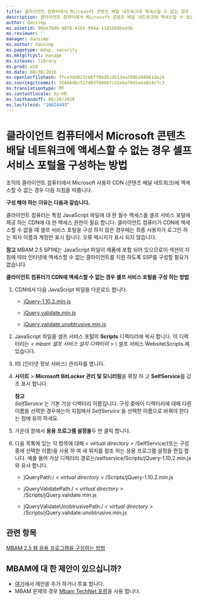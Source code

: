 ```yaml
---
title: 클라이언트 컴퓨터에서 Microsoft 콘텐츠 배달 네트워크에 액세스할 수 없는 경우 셀프 서비스 포털을 구성하는 방법
description: 클라이언트 컴퓨터에서 Microsoft 콘텐츠 배달 네트워크에 액세스할 수 없는 경우 셀프 서비스 포털을 구성하는 방법
author: dansimp
ms.assetid: 90ee76db-9876-41b5-994a-118556d5ed3b
ms.reviewer: ''
manager: dansimp
ms.author: dansimp
ms.pagetype: mdop, security
ms.mktglfcycl: manage
ms.sitesec: library
ms.prod: w10
ms.date: 08/30/2016
ms.openlocfilehash: ffce3dd023cb6ff9bd5cdb13ea789b348661de24
ms.sourcegitcommit: 354664bc527d93f80687cd2eba70d1eea024c7c3
ms.translationtype: MT
ms.contentlocale: ko-KR
ms.lasthandoff: 06/26/2020
ms.locfileid: "10824493"
---
```

# 클라이언트 컴퓨터에서 Microsoft 콘텐츠 배달 네트워크에 액세스할 수 없는 경우 셀프 서비스 포털을 구성하는 방법


조직의 클라이언트 컴퓨터에서 Microsoft 사용자 CDN (콘텐츠 배달 네트워크)에 액세스할 수 없는 경우 다음 지침을 따릅니다.

**구성 해야 하는 이유는 다음과 같습니다.**

클라이언트 컴퓨터는 특정 JavaScript 파일에 대 한 필수 액세스를 셀프 서비스 포털에 제공 하는 CDN에 대 한 액세스 권한이 필요 합니다. 클라이언트 컴퓨터가 CDN에 액세스할 수 없을 때 셀프 서비스 포털을 구성 하지 않은 경우에는 최종 사용자가 로그인 하는 회사 이름과 계정만 표시 됩니다. 오류 메시지가 표시 되지 않습니다.

**참고**  MBAM 2.5 SP1에는 JavaScript 파일이 제품에 포함 되어 있으므로이 섹션의 지침에 따라 인터넷에 액세스할 수 없는 클라이언트를 지원 하도록 SSP를 구성할 필요가 없습니다.

 

**클라이언트 컴퓨터가 CDN에 액세스할 수 없는 경우 셀프 서비스 포털을 구성 하는 방법**

1. CDN에서 다음 JavaScript 파일을 다운로드 합니다.

   -   [jQuery-1.10.2.min.js](https://go.microsoft.com/fwlink/?LinkID=390515)

   -   [jQuery.validate.min.js](https://go.microsoft.com/fwlink/?LinkID=390516)

   -   [jQuery.validate.unobtrusive.min.js](https://go.microsoft.com/fwlink/?LinkID=390517)

2. JavaScript 파일을 셀프 서비스 포털의 **Scripts** 디렉터리에 복사 합니다. 이 디렉터리는 <em> &lt; mbam 셀프 서비스 설치 디렉터리 &gt; \\ </em> 셀프 서비스 Website\\Scripts.에 있습니다.

3. IIS (인터넷 정보 서비스) 관리자를 엽니다.

4. **사이트** &gt; **Microsoft BitLocker 관리 및 모니터링**을 확장 하 고 **SelfService**를 강조 표시 합니다.

   **참고**  
   *SelfService* 는 기본 가상 디렉터리 이름입니다. 구성 중에이 디렉터리에 대해 다른 이름을 선택한 경우에는이 지침에서 *SelfService* 을 선택한 이름으로 바꿔야 한다는 점에 유의 하세요.

     

5. 가운데 창에서 **응용 프로그램 설정을**두 번 클릭 합니다.

6. 다음 목록에 있는 각 항목에 대해 &lt; *virtual directory* &gt; /SelfService/(또는 구성 중에 선택한 이름)을 사용 하 여 새 위치를 참조 하는 응용 프로그램 설정을 편집 합니다. 예를 들어 가상 디렉터리 경로는/selfservice/Scripts/jQuery-1.10.2.min.js와 유사 합니다.

   -   jQueryPath:/ &lt; *virtual directory* &gt; /Scripts/jQuery-1.10.2.min.js

   -   jQueryValidatePath:/ &lt; *virtual directory* &gt; /Scripts/jQuery.validate.min.js

   -   jQueryValidateUnobtrusivePath:/ &lt; *virtual directory* &gt; /Scripts/jQuery.validate.unobtrusive.min.js



## 관련 항목


[MBAM 2.5 웹 응용 프로그램을 구성하는 방법](how-to-configure-the-mbam-25-web-applications.md)

 

## MBAM에 대 한 제안이 있으십니까?
- [여기](http://mbam.uservoice.com/forums/268571-microsoft-bitlocker-administration-and-monitoring)에서 제안을 추가 하거나 투표 합니다. 
- MBAM 문제의 경우 [Mbam TechNet 포럼](https://social.technet.microsoft.com/Forums/home?forum=mdopmbam)을 사용 합니다. 





